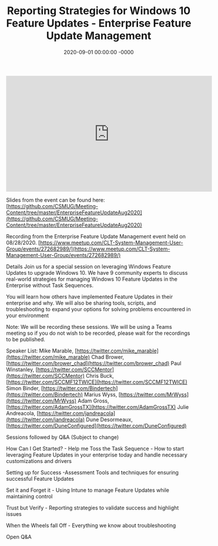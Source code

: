 ﻿---
layout: post
title: "Reporting Strategies for Windows 10 Feature Updates - Enterprise Feature Update Management"
date: 2020-09-01 00:00:00 -0000
categories:
---

<iframe loading="lazy" width="560" height="315" src="https://www.youtube.com/embed/uZ6eNKQk0Uk" title="YouTube video player" frameborder="0" allow="accelerometer; autoplay; clipboard-write; encrypted-media; gyroscope; picture-in-picture" allowfullscreen></iframe>

Slides from the event can be found here:
[https://github.com/CSMUG/Meeting-Content/tree/master/EnterpriseFeatureUpdateAug2020](https://github.com/CSMUG/Meeting-Content/tree/master/EnterpriseFeatureUpdateAug2020)

Recording from the Enterprise Feature Update Management event held on 08/28/2020.
[https://www.meetup.com/CLT-System-Management-User-Group/events/272682989/](https://www.meetup.com/CLT-System-Management-User-Group/events/272682989/)

Details
Join us for a special session on leveraging Windows Feature Updates to upgrade Windows 10. We have 9 community experts to discuss real-world strategies for managing Windows 10 Feature Updates in the Enterprise without Task Sequences.

You will learn how others have implemented Feature Updates in their enterprise and why. We will also be sharing tools, scripts, and troubleshooting to expand your options for solving problems encountered in your environment

Note: We will be recording these sessions. We will be using a Teams meeting so if you do not wish to be recorded, please wait for the recordings to be published.

Speaker List:
Mike Marable, [https://twitter.com/mike_marable](https://twitter.com/mike_marable)
Chad Brower, [https://twitter.com/brower_chad](https://twitter.com/brower_chad)
Paul Winstanley, [https://twitter.com/SCCMentor](https://twitter.com/SCCMentor)
Chris Buck, [https://twitter.com/SCCMF12TWICE](https://twitter.com/SCCMF12TWICE)
Simon Binder, [https://twitter.com/Bindertech](https://twitter.com/Bindertech)
Marius Wyss, [https://twitter.com/MrWyss](https://twitter.com/MrWyss)
Adam Gross, [https://twitter.com/AdamGrossTX](https://twitter.com/AdamGrossTX)
Julie Andreacola, [https://twitter.com/jandreacola](https://twitter.com/jandreacola)
Dune Desormeaux, [https://twitter.com/DuneConfigured](https://twitter.com/DuneConfigured)

Sessions followed by Q&A (Subject to change)

How Can I Get Started? - Help me Toss the Task Sequence - How to start leveraging Feature Updates in your enterprise today and handle necessary customizations and drivers

Setting up for Success -Assessment Tools and techniques for ensuring successful Feature Updates

Set it and Forget it - Using Intune to manage Feature Updates while maintaining control

Trust but Verify - Reporting strategies to validate success and highlight issues

When the Wheels fall Off - Everything we know about troubleshooting

Open Q&A
